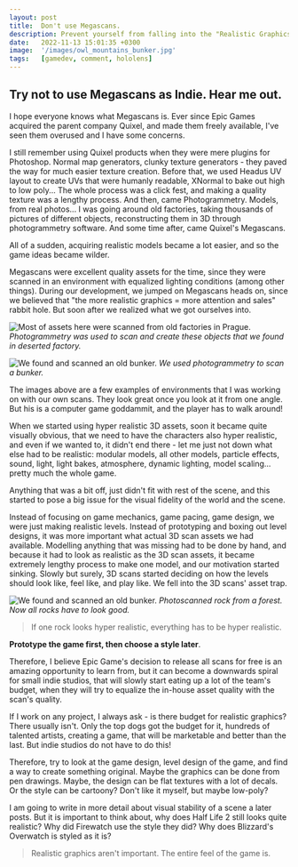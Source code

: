 ```yaml
---
layout: post
title:  Don't use Megascans.
description: Prevent yourself from falling into the "Realistic Graphics" pit.
date:   2022-11-13 15:01:35 +0300
image:  '/images/owl_mountains_bunker.jpg'
tags:   [gamedev, comment, hololens]
---
```

## Try not to use Megascans as Indie. Hear me out.

I hope everyone knows what Megascans is. Ever since Epic Games acquired the parent company Quixel, and made them freely available, I've seen them overused and I have some concerns.

I still remember using Quixel products when they were mere plugins for Photoshop. Normal map generators, clunky texture generators - they paved the way for much easier texture creation. Before that, we used Headus UV layout to create UVs that were humanly readable, XNormal to bake out high to low poly... The whole process was a click fest, and making a quality texture was a lengthy process. And then, came Photogrammetry. Models, from real photos... I was going around old factories, taking thousands of pictures of different objects, reconstructing them in 3D through photogrammetry software. And some time after, came Quixel's Megascans. 

All of a sudden, acquiring realistic models became a lot easier, and so the game ideas became wilder.

Megascans were excellent quality assets for the time, since they were scanned in an environment with equalized lighting conditions (among other things). During our development, we jumped on Megascans heads on, since we believed that "the more realistic graphics = more attention and sales" rabbit hole. But soon after we realized what we got ourselves into.

![Most of assets here were scanned from old factories in Prague.]({{site.baseurl}}/images/owl_mountains_1.jpg "Owl Mountains Bunker")
*Photogrammetry was used to scan and create these objects that we found in deserted factory.*

![We found and scanned an old bunker.]({{site.baseurl}}/images/owl_mountains_bunker.jpg "Owl Mountains Bunker")
*We used photogrammetry to scan a bunker.*


The images above are a few examples of environments that I was working on with our own scans.
They look great once you look at it from one angle. But his is a computer game goddammit, and the player has to walk around! 

When we started using hyper realistic 3D assets, soon it became quite visually obvious, that we need to have the characters also hyper realistic, and even if we wanted to, it didn't end there - let me just not down what else had to be realistic: modular models, all other models, particle effects, sound, light, light bakes, atmosphere, dynamic lighting, model scaling... pretty much the whole game.

Anything that was a bit off, just didn't fit with rest of the scene, and this started to pose a big issue for the visual fidelity of the world and the scene.

Instead of focusing on game mechanics, game pacing, game design, we were just making realistic levels. Instead of prototyping and boxing out level designs, it was more important what actual 3D scan assets we had available. Modelling anything that was missing had to be done by hand, and because it had to look as realistic as the 3D scan assets, it became extremely lengthy process to make one model, and our motivation started sinking. Slowly but surely, 3D scans started deciding on how the levels should look like, feel like, and play like.
We fell into the 3D scans' asset trap.


![We found and scanned an old bunker.]({{site.baseurl}}/images/bunker/owl-mountains-outside-2.jpg "A rock.")
*Photoscanned rock from a forest. Now all rocks have to look good.*


> If one rock looks hyper realistic, everything has to be hyper realistic.

**Prototype the game first, then choose a style later**.

Therefore, I believe Epic Game's decision to release all scans for free is an amazing opportunity to learn from, but it can become a downwards spiral for small indie studios, that will slowly start eating up a lot of the team's budget, when they will try to equalize the in-house asset quality with the scan's quality.

If I work on any project, I always ask - is there budget for realistic graphics? There usually isn't. Only the top dogs got the budget for it, hundreds of talented artists, creating a game, that will be marketable and better than the last. But indie studios do not have to do this!

Therefore, try to look at the game design, level design of the game, and find a way to create something original. Maybe the graphics can be done from pen drawings. Maybe, the design can be flat textures with a lot of decals. Or the style can be cartoony? Don't like it myself, but maybe low-poly? 

I am going to write in more detail about visual stability of a scene a later posts. But it is important to think about, why does Half Life 2 still looks quite realistic? Why did Firewatch use the style they did? Why does Blizzard's Overwatch is styled as it is? 

> Realistic graphics aren't important. The entire feel of the game is.